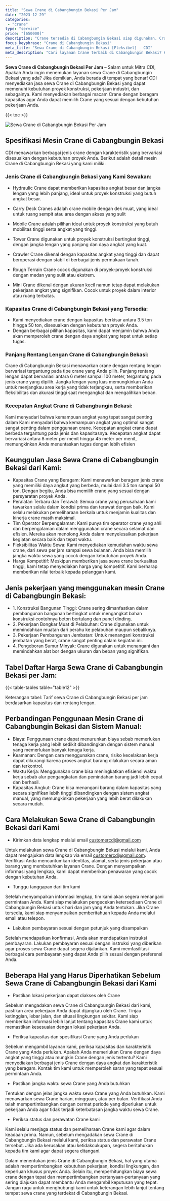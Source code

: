 ```yaml
---
title: "Sewa Crane di Cabangbungin Bekasi Per Jam"
date: "2023-12-29"
categories:
 - "crane"
type: "service"
price: "[650000]"
description: "Crane tersedia di Cabangbungin Bekasi siap digunakan. Crane sering digunakan untuk proyek konstruksi sebagai alat angkat berat yang tangguh. Hubungi kami untuk info lengkap."
focus_keyphrase: "Crane di Cabangbungin Bekasi"
meta_title: "Sewa Crane di Cabangbungin Bekasi [Fleksibel] - CDI"
meta_description: "Cari layanan Crane terbaik di Cabangbungin Bekasi? Kami menyediakan Crane berkualitas untuk pengangkatan berat. Segera konsultasi gratis."
---
```


**Sewa Crane di Cabangbungin Bekasi Per Jam** – Salam untuk Mitra CDI, Apakah Anda ingin menemukan layanan sewa Crane di Cabangbungin Bekasi yang ada? Jika demikian, Anda berada di tempat yang benar! CDI menyediakan jasa sewa Crane di Cabangbungin Bekasi yang dapat memenuhi kebutuhan proyek konstruksi, pekerjaan industri, dan sebagainya. Kami menyediakan berbagai macam Crane dengan beragam kapasitas agar Anda dapat memilih Crane yang sesuai dengan kebutuhan pekerjaan Anda.

{{< toc >}}

![Sewa Crane di Cabangbungin Bekasi Per Jam](/images/crane/crane-08.jpg)

## Spesifikasi Mesin Crane di Cabangbungin Bekasi

CDI menawarkan berbagai jenis crane dengan karakteristik yang bervariasi disesuaikan dengan kebutuhan proyek Anda. Berikut adalah detail mesin Crane di Cabangbungin Bekasi yang kami miliki:

### Jenis Crane di Cabangbungin Bekasi yang Kami Sewakan:

*   Hydraulic Crane dapat memberikan kapasitas angkat besar dan jangka lengan yang lebih panjang, ideal untuk proyek konstruksi yang butuh angkat besar.
*   Carry Deck Cranes adalah crane mobile dengan dek muat, yang ideal untuk ruang sempit atau area dengan akses yang sulit

*   Mobile Crane adalah pilihan ideal untuk proyek konstruksi yang butuh mobilitas tinggi serta angkat yang tinggi.
*   Tower Crane digunakan untuk proyek konstruksi bertingkat tinggi, dengan jangka lengan yang panjang dan daya angkat yang kuat.
*   Crawler Crane dikenal dengan kapasitas angkat yang tinggi dan dapat beroperasi dengan stabil di berbagai jenis permukaan tanah.
*   Rough Terrain Crane cocok digunakan di proyek-proyek konstruksi dengan medan yang sulit atau ekstrem.
*   Mini Crane dikenal dengan ukuran kecil namun tetap dapat melakukan pekerjaan angkat yang signifikan. Cocok untuk proyek dalam interior atau ruang terbatas.

### Kapasitas Crane di Cabangbungin Bekasi yang Tersedia:

*   Kami menyediakan crane dengan kapasitas berkisar antara 3.5 ton hingga 50 ton, disesuaikan dengan kebutuhan proyek Anda.
*   Dengan berbagai pilihan kapasitas, kami dapat menjamin bahwa Anda akan memperoleh crane dengan daya angkat yang tepat untuk setiap tugas.

### Panjang Rentang Lengan Crane di Cabangbungin Bekasi:

Crane di Cabangbungin Bekasi menawarkan crane dengan rentang lengan bervariasi tergantung pada tipe crane yang Anda pilih. Panjang rentang lengan dapat bervariasi antara 6 meter sampai 100 meter, tergantung pada jenis crane yang dipilih. Jangka lengan yang luas memungkinkan Anda untuk menjangkau area kerja yang tidak terjangkau, serta memberikan fleksibilitas dan akurasi tinggi saat mengangkat dan mengalihkan beban.

### Kecepatan Angkat Crane di Cabangbungin Bekasi:

Kami menyadari bahwa kemampuan angkat yang tepat sangat penting dalam Kami menyadari bahwa kemampuan angkat yang optimal sangat sangat penting dalam penggunaan crane. Kecepatan angkat crane dapat berbeda tergantung pada jenis dan kapasitasnya. Kecepatan angkat dapat bervariasi antara 8 meter per menit hingga 45 meter per menit, memungkinkan Anda menuntaskan tugas dengan lebih efisien

## Keunggulan Jasa Sewa Crane di Cabangbungin Bekasi dari Kami:

*   Kapasitas Crane yang Beragam: Kami menawarkan beragam jenis crane yang memiliki daya angkut yang berbeda, mulai dari 3.5 ton sampai 50 ton. Dengan begitu, Anda bisa memilih crane yang sesuai dengan persyaratan proyek Anda.
*   Peralatan Terbaru dan Terawat: Semua crane yang perusahaan kami tawarkan selalu dalam kondisi prima dan terawat dengan baik. Kami selalu melakukan pemeliharaan berkala untuk menjamin kualitas dan kinerja crane masih maksimal.
*   Tim Operator Berpengalaman: Kami punya tim operator crane yang ahli dan berpengalaman dalam menggunakan crane secara selamat dan efisien. Mereka akan menolong Anda dalam menyelesaikan pekerjaan kegiatan secara baik dan tepat waktu.
*   Fleksibilitas Waktu Sewa: Kami menyediakan kemudahan waktu sewa crane, dari sewa per jam sampai sewa bulanan. Anda bisa memilih jangka waktu sewa yang cocok dengan kebutuhan proyek Anda.
*   Harga Kompetitif: Meskipun memberikan jasa sewa crane berkualitas tinggi, kami tetap menyediakan harga yang kompetitif. Kami berharap memberikan nilai terbaik kepada pelanggan kami.

## Jenis pekerjaan yang menggunakan mesin Crane di Cabangbungin Bekasi:

*   1\. Konstruksi Bangunan Tinggi: Crane sering dimanfaatkan dalam pembangunan bangunan bertingkat untuk mengangkat bahan konstruksi contohnya beton bertulang dan panel dinding.
*   2\. Pekerjaan Bongkar Muat di Pelabuhan: Crane digunakan untuk memindahkan muatan dari perahu ke pelabuhan maupun sebaliknya.
*   3\. Pekerjaan Pembangunan Jembatan: Untuk menangani konstruksi jembatan yang berat, crane sangat penting dalam kegiatan ini.
*   4\. Pengeboran Sumur Minyak: Crane digunakan untuk menangani dan memindahkan alat bor dengan ukuran dan beban yang signifikan.

## Tabel Daftar Harga Sewa Crane di Cabangbungin Bekasi per Jam:

{{< table-tables table="table12" >}}

Keterangan tabel: Tarif sewa Crane di Cabangbungin Bekasi per jam berdasarkan kapasitas dan rentang lengan.

## Perbandingan Penggunaan Mesin Crane di Cabangbungin Bekasi dan Sistem Manual:

*   Biaya: Penggunaan crane dapat menurunkan biaya sebab memerlukan tenaga kerja yang lebih sedikit dibandingkan dengan sistem manual yang memerlukan banyak tenaga kerja.
*   Keamanan: Dengan cara menggunakan crane, risiko kecelakaan kerja dapat dikurangi karena proses angkat barang dilakukan secara aman dan terkontrol.
*   Waktu Kerja: Menggunakan crane bisa meningkatkan efisiensi waktu kerja sebab alur pengangkatan dan pemindahan barang jadi lebih cepat dan berhasil.
*   Kapasitas Angkut: Crane bisa menangani barang dalam kapasitas yang secara signifikan lebih tinggi dibandingkan dengan sistem angkat manual, yang memungkinkan pekerjaan yang lebih berat dilakukan secara mudah.

## Cara Melakukan Sewa Crane di Cabangbungin Bekasi dari Kami

*   Kirimkan data lengkap melalui email customercdi@gmail.com

Untuk melakukan sewa Crane di Cabangbungin Bekasi melalui kami, Anda dapat mengajukan data lengkap via email customercdi@gmail.com. Verifikasi Anda mencantumkan identitas, alamat, serta jenis pekerjaan atau barang yang membutuhkan layanan Crane. Dengan menyampaikan informasi yang lengkap, kami dapat memberikan penawaran yang cocok dengan kebutuhan Anda.
*   Tunggu tanggapan dari tim kami

Setelah menyampaikan informasi lengkap, tim kami akan segera menangani permintaan Anda. Kami siap melakukan pengecekan ketersediaan Crane di Cabangbungin Bekasi untuk hari dan jam yang Anda tentukan. Jika Crane tersedia, kami siap menyampaikan pemberitahuan kepada Anda melalui email atau telepon.
*   Lakukan pembayaran sesuai dengan petunjuk yang disampaikan

Setelah mendapatkan konfirmasi, Anda akan mendapatkan instruksi pembayaran. Lakukan pembayaran sesuai dengan instruksi yang diberikan agar proses sewa Crane dapat segera dijalankan. Kami memfasilitasi berbagai cara pembayaran yang dapat Anda pilih sesuai dengan preferensi Anda.

## Beberapa Hal yang Harus Diperhatikan Sebelum Sewa Crane di Cabangbungin Bekasi dari Kami

*   Pastikan lokasi pekerjaan dapat diakses oleh Crane

Sebelum mengadakan sewa Crane di Cabangbungin Bekasi dari kami, pastikan area pekerjaan Anda dapat dijangkau oleh Crane. Tinjau ketinggian, lebar jalan, dan situasi lingkungan sekitar. Kami siap memberikan informasi lebih lanjut tentang kapasitas Crane kami untuk memastikan kesesuaian dengan lokasi pekerjaan Anda.
*   Periksa kapasitas dan spesifikasi Crane yang Anda perlukan

Sebelum mengambil layanan kami, periksa kapasitas dan karakteristik Crane yang Anda perlukan. Apakah Anda memerlukan Crane dengan daya angkat yang tinggi atau mungkin Crane dengan jenis tertentu? Kami menyediakan berbagai jenis Crane dengan daya angkat dan karakteristik yang beragam. Kontak tim kami untuk memperoleh saran yang tepat sesuai permintaan Anda.
*   Pastikan jangka waktu sewa Crane yang Anda butuhkan

Tentukan dengan jelas jangka waktu sewa Crane yang Anda butuhkan. Kami menawarkan sewa Crane harian, mingguan, atau per bulan. Verifikasi Anda telah mempertimbangkan dengan cermat periode yang diperlukan untuk pekerjaan Anda agar tidak terjadi keterbatasan jangka waktu sewa Crane.
*   Periksa status dan perawatan Crane kami

Kami selalu menjaga status dan pemeliharaan Crane kami agar dalam keadaan prima. Namun, sebelum mengadakan sewa Crane di Cabangbungin Bekasi melalui kami, periksa status dan perawatan Crane tersebut. Jika ada kerusakan atau ketidakcukupan, segera beritahukan kepada tim kami agar dapat segera ditangani.

Dalam menentukan jenis Crane di Cabangbungin Bekasi, hal yang utama adalah mempertimbangkan kebutuhan pekerjaan, kondisi lingkungan, dan keperluan khusus proyek Anda. Selain itu, memperhitungkan biaya sewa crane dengan tepat dan mempertimbangkan pertanyaan-pertanyaan yang sering diajukan dapat membantu Anda mengambil keputusan yang tepat. Jangan ragu untuk menghubungi kami untuk keterangan lebih lanjut tentang tempat sewa crane yang terdekat di Cabangbungin Bekasi.